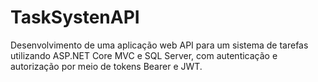 # TaskSystenAPI
Desenvolvimento de uma aplicação web API para um sistema de tarefas utilizando ASP.NET Core MVC e SQL Server, com autenticação e autorização por meio de tokens Bearer e JWT.
